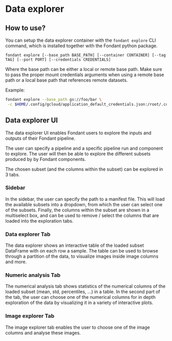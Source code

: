 # Data explorer

## How to use?
You can setup the data explorer container with the `fondant explore` CLI command, which is installed together with the Fondant python package.

```
fondant explore [--base_path BASE_PATH] [--container CONTAINER] [--tag TAG] [--port PORT] [--credentials CREDENTIALS]
```

Where the base path can be either a local or remote base path. Make sure to pass the proper mount credentials arguments when using a remote base path or a local base path 
that references remote datasets. 

Example: 

```bash
fondant explore --base_path gs://foo/bar \
 -c $HOME/.config/gcloud/application_default_credentials.json:/root/.config/gcloud/application_default_credentials.json
```
## Data explorer UI

The data explorer UI enables Fondant users to explore the inputs and outputs of their Fondant pipeline.

The user can specify a pipeline and a specific pipeline run and component to explore. The user will then be able to explore the different subsets produced by by Fondant components.

The chosen subset (and the columns within the subset) can be explored in 3 tabs.

### Sidebar
In the sidebar, the user can specify the path to a manifest file. This will load the available subsets into a dropdown, from which the user can select one of the subsets. Finally, the columns within the subset are shown in a multiselect box, and can be used to remove / select the columns that are loaded into the exploration tabs.
### Data explorer Tab
The data explorer shows an interactive table of the loaded subset DataFrame with on each row a sample. The table can be used to browse through a partition of the data, to visualize images inside image columns and more.

### Numeric analysis Tab
The numerical analysis tab shows statistics of the numerical columns of the loaded subset (mean, std, percentiles, ...) in a table. In the second part of the tab, the user can choose one of the numerical columns for in depth exploration of the data by visualizing it in a variety of interactive plots.

### Image explorer Tab
The image explorer tab enables the user to choose one of the image columns and analyse these images.